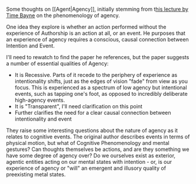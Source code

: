Some thoughts on [[Agent|Agency]], initially stemming from t[his lecture by Time Bayne](https://youtu.be/IX3mdQGFWeE?si=iZHRA2kgkkxEBE3R) on the phenomenology of agency. 

One idea they explore is whether an action performed without the experience of Authorship is an action at all, or an event. He purposes that an experience of agency requires a conscious, causal connection between Intention and Event. 

I'll need to rewatch to find the paper he references, but the paper suggests a number of essential qualities of Agency:
- It is Recessive. Parts of it recede to the periphery of experience as intentionality shifts, just as the edges of vision "fade" from view as you focus. This is experienced as a spectrum of low agency but intentional events, such as tapping one's foot, as opposed to incredibly deliberate high-agency events. 
- It is "Transparent", I'll need clarification on this point
- Further clarifies the need for a clear causal connection between intentionality and event

They raise some interesting questions about the nature of agency as it relates to cognitive events. The original author describes events in terms of physical motion, but what of Cognitive Phenomenology and mental gestures? Can thoughts themselves be actions, and are they something we have some degree of agency over? Do we ourselves exist as exterior, agentic entities acting on our mental states with intention - or, is our experience of agency or "will" an emergent and illusory quality of preexisting metal states. 